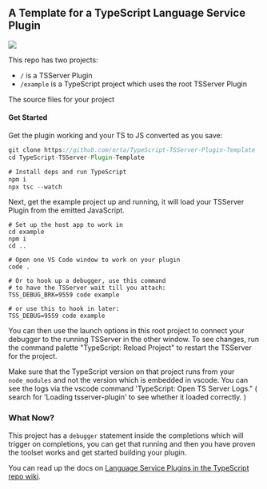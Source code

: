 ## A Template for a TypeScript Language Service Plugin

<img src="./docs/screenshot.png">

This repo has two projects:

- `/` is a TSServer Plugin 
- `/example` is a TypeScript project which uses the root TSServer Plugin

The source files for your project

#### Get Started

Get the plugin working and your TS to JS converted as you save:

```ts
git clone https://github.com/orta/TypeScript-TSServer-Plugin-Template
cd TypeScript-TSServer-Plugin-Template

# Install deps and run TypeScript
npm i
npx tsc --watch
```

Next, get the example project up and running, it will load your TSServer Plugin from the emitted JavaScript.

```
# Set up the host app to work in
cd example
npm i
cd ..

# Open one VS Code window to work on your plugin
code .

# Or to hook up a debugger, use this command
# to have the TSServer wait till you attach:
TSS_DEBUG_BRK=9559 code example

# or use this to hook in later:
TSS_DEBUG=9559 code example
```

You can then use the launch options in this root project to connect your debugger to the running TSServer in the other window. To see changes, run the command palette "TypeScript: Reload Project" to restart the TSServer for the project.

Make sure that the TypeScript version on that project runs from your `node_modules` and not the version which is embedded in vscode. You can see the logs via the vscode command 'TypeScript: Open TS Server Logs." ( search for 'Loading tsserver-plugin' to see whether it loaded correctly. )

### What Now?

This project has a `debugger` statement inside the completions which will trigger on completions, you can get that running and then you have proven the toolset works and get started building your plugin.

You can read up the docs on [Language Service Plugins in the TypeScript repo wiki](https://github.com/microsoft/TypeScript/wiki/Writing-a-Language-Service-Plugin#overview-writing-a-simple-plugin).

